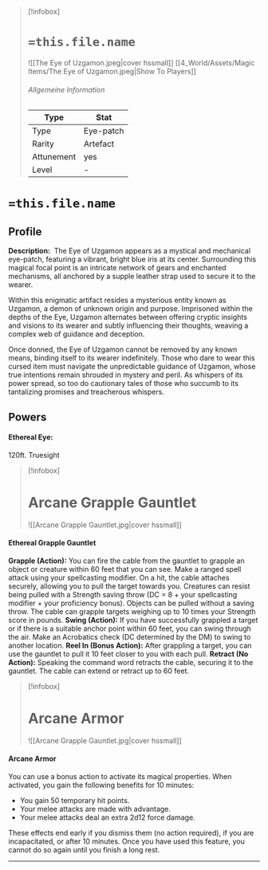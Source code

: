 > [!infobox]
> # `=this.file.name`
> ![[The Eye of Uzgamon.jpeg|cover hssmall]]
> [[4_World/Assets/Magic Items/The Eye of Uzgamon.jpeg|Show To Players]]
> ###### Allgemeine Information
> Type |  Stat |
> ---|---|
> Type | Eye-patch |
> Rarity | Artefact |
> Attunement | yes |
> Level | - |

# `=this.file.name`
## Profile

**Description:** 
The Eye of Uzgamon appears as a mystical and mechanical eye-patch, featuring a vibrant, bright blue iris at its center. Surrounding this magical focal point is an intricate network of gears and enchanted mechanisms, all anchored by a supple leather strap used to secure it to the wearer.

Within this enigmatic artifact resides a mysterious entity known as Uzgamon, a demon of unknown origin and purpose. Imprisoned within the depths of the Eye, Uzgamon alternates between offering cryptic insights and visions to its wearer and subtly influencing their thoughts, weaving a complex web of guidance and deception.

Once donned, the Eye of Uzgamon cannot be removed by any known means, binding itself to its wearer indefinitely. Those who dare to wear this cursed item must navigate the unpredictable guidance of Uzgamon, whose true intentions remain shrouded in mystery and peril. As whispers of its power spread, so too do cautionary tales of those who succumb to its tantalizing promises and treacherous whispers.

## Powers
#### Ethereal Eye:
120ft. Truesight

> [!infobox]
> # Arcane Grapple Gauntlet
> ![[Arcane Grapple Gauntlet.jpg|cover hssmall]]
#### Ethereal Grapple Gauntlet
**Grapple (Action):** You can fire the cable from the gauntlet to grapple an object or creature within 60 feet that you can see. Make a ranged spell attack using your spellcasting modifier. On a hit, the cable attaches securely, allowing you to pull the target towards you. Creatures can resist being pulled with a Strength saving throw (DC = 8 + your spellcasting modifier + your proficiency bonus). Objects can be pulled without a saving throw. The cable can grapple targets weighing up to 10 times your Strength score in pounds. 
**Swing (Action):** If you have successfully grappled a target or if there is a suitable anchor point within 60 feet, you can swing through the air. Make an Acrobatics check (DC determined by the DM) to swing to another location.
**Reel In (Bonus Action):** After grappling a target, you can use the gauntlet to pull it 10 feet closer to you with each pull.
**Retract (No Action):** Speaking the command word retracts the cable, securing it to the gauntlet. The cable can extend or retract up to 60 feet.

> [!infobox]
> # Arcane Armor
> ![[Arcane Grapple Gauntlet.jpg|cover hssmall]]
#### Arcane Armor
You can use a bonus action to activate its magical properties. When activated, you gain the following benefits for 10 minutes:

- You gain 50 temporary hit points.
- Your melee attacks are made with advantage.
- Your melee attacks deal an extra 2d12 force damage.

These effects end early if you dismiss them (no action required), if you are incapacitated, or after 10 minutes. Once you have used this feature, you cannot do so again until you finish a long rest.

---